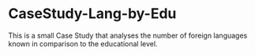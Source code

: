 # CaseStudy-Lang-by-Edu
This is a small Case Study that analyses the number of foreign languages known in comparison to the educational level.
